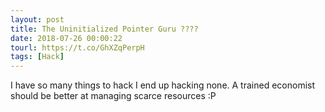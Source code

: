 ```yaml
---
layout: post
title: The Uninitialized Pointer Guru ????
date: 2018-07-26 00:00:22
tourl: https://t.co/GhXZqPerpH
tags: [Hack]
---
```

I have so many things to hack I end up hacking none. A trained economist should be better at managing scarce resources :P